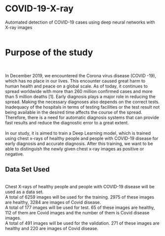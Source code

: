 # COVID-19-X-ray
Automated detection of COVID-19 cases using deep neural networks with X-ray images
</br></br>

# Purpose of the study</br>
</br>

In December 2019, we encountered the Corona virus disease (COVID -19), which has no place in our lives. This encounter caused great harm to human health and peace on a global scale. As of today, it continues to spread worldwide with more than 260 million confirmed cases and more than 5 million deaths [1]. Early diagnosis plays a major role in reducing the spread. Making the necessary diagnoses also depends on the correct tests. Inadequacy of the hospitals in terms of testing facilities or the test result not being available in the desired time affects the course of the spread. Therefore, there is a need for automatic diagnosis systems that can provide fast results and reduce the diagnostic error to a great extent.
<br></br>
In our study, it is aimed to train a Deep Learning model, which is trained using chest x-rays of healthy people and people with COVID-19 disease for early diagnosis and accurate diagnosis. After this training, we want to be able to distinguish the newly given chest x-ray images as positive or negative.<br>
## Data Set Used
</br>
Chest X-rays of healthy people and people with COVID-19 disease will be used as a data set.<br>
A total of 6259 images will be used for the training. 2975 of these images are healthy, 3284 are images of Covid disease.</br>
A total of 177 images will be used for test. 65 of these images are healthy, 112 of them are Covid images and the number of them is Covid disease images.</br>
A total of 491 images will be used for the validation. 271 of these images are healthy and 220 are images of Covid disease.</br>
